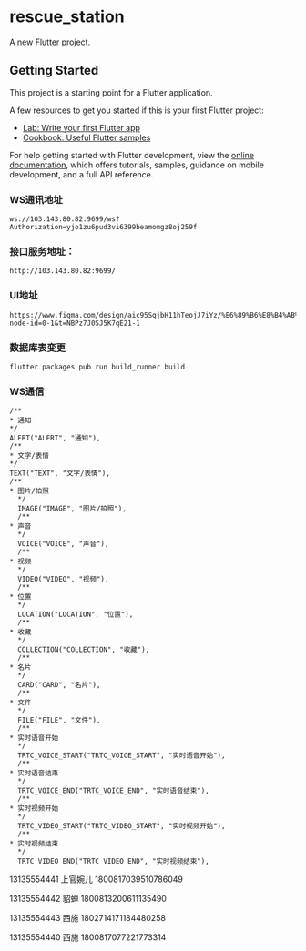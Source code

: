 # rescue_station

A new Flutter project.

## Getting Started

This project is a starting point for a Flutter application.

A few resources to get you started if this is your first Flutter project:

- [Lab: Write your first Flutter app](https://docs.flutter.dev/get-started/codelab)
- [Cookbook: Useful Flutter samples](https://docs.flutter.dev/cookbook)

For help getting started with Flutter development, view the
[online documentation](https://docs.flutter.dev/), which offers tutorials,
samples, guidance on mobile development, and a full API reference.


 ### WS通讯地址
    ws://103.143.80.82:9699/ws?Authorization=yjo1zu6pud3vi6399beamomgz8oj259f

 ### 接口服务地址：
    http://103.143.80.82:9699/

 ### UI地址
    https://www.figma.com/design/aic95SqjbH11hTeojJ7iYz/%E6%89%B6%E8%B4%AB%E9%A1%B9%E7%9B%AE?node-id=0-1&t=NBPz7J0SJ5K7qE21-1

 ### 数据库表变更 
    flutter packages pub run build_runner build

 ### WS通信
    /**
    * 通知
    */
    ALERT("ALERT", "通知"),
    /**
    * 文字/表情
    */
    TEXT("TEXT", "文字/表情"),
    /**
    * 图片/拍照
      */
      IMAGE("IMAGE", "图片/拍照"),
      /**
    * 声音
      */
      VOICE("VOICE", "声音"),
      /**
    * 视频
      */
      VIDEO("VIDEO", "视频"),
      /**
    * 位置
      */
      LOCATION("LOCATION", "位置"),
      /**
    * 收藏
      */
      COLLECTION("COLLECTION", "收藏"),
      /**
    * 名片
      */
      CARD("CARD", "名片"),
      /**
    * 文件
      */
      FILE("FILE", "文件"),
      /**
    * 实时语音开始
      */
      TRTC_VOICE_START("TRTC_VOICE_START", "实时语音开始"),
      /**
    * 实时语音结束
      */
      TRTC_VOICE_END("TRTC_VOICE_END", "实时语音结束"),
      /**
    * 实时视频开始
      */
      TRTC_VIDEO_START("TRTC_VIDEO_START", "实时视频开始"),
      /**
    * 实时视频结束
      */
      TRTC_VIDEO_END("TRTC_VIDEO_END", "实时视频结束"),


13135554441 上官婉儿 1800817039510786049

13135554442 貂蝉 1800813200611135490

13135554443 西施 1802714171184480258

13135554440 西施 1800817077221773314




